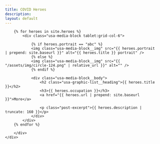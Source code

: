 ```yaml
---
title: COVID Heroes
description: 
layout: default
---
```


<section class="usa-graphic-list usa-section">
	<div class="grid-container">
		<div class="usa-graphic-list__row grid-row">
		
		{% for heroes in site.heroes %}
			<div class="usa-media-block tablet:grid-col-6">
				
				{% if heroes.portrait == "abc" %}
				<img class="usa-media-block__img" src="{{ heroes.portrait | prepend: site.baseurl }}" alt="{{ heroes.title }} portrait" />
				{% else %}
				<img class="usa-media-block__img" src="{{ "/assets/img/circle-124.png" | relative_url }}" alt="" />
				{% endif %}
				
				<div class="usa-media-block__body">
					<h2 class="usa-graphic-list__heading">{{ heroes.title }}</h2>
					<h3>{{ heroes.occupation }}</h3>
					<a href="{{ heroes.url | prepend: site.baseurl }}">More</a>
					
					<p class="post-excerpt">{{ heroes.description | truncate: 160 }}</p>
				</div>
			</div>
		{% endfor %}		
		
		</div>
	</div>
</section>
